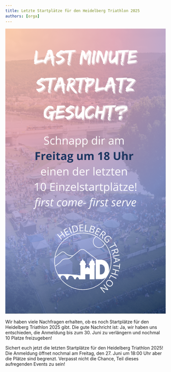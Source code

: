 ```yaml
---
title: Letzte Startplätze für den Heidelberg Triathlon 2025
authors: [orga]
---
```


![Staffel](/blog/2025_last_start_platz.png)

Wir haben viele Nachfragen erhalten, ob es noch Startplätze für den Heidelberg Triathlon 2025 gibt. Die gute Nachricht ist: Ja, wir haben uns entschieden, die Anmeldung bis zum 30. Juni zu verlängern und nochmal 10 Platze freizugeben! 

Sichert euch jetzt die letzten Startplätze für den Heidelberg Triathlon 2025! Die Anmeldung öffnet nochmal am Freitag, den 27. Juni um 18:00 Uhr aber die Plätze sind begrenzt. Verpasst nicht die Chance, Teil dieses aufregenden Events zu sein!